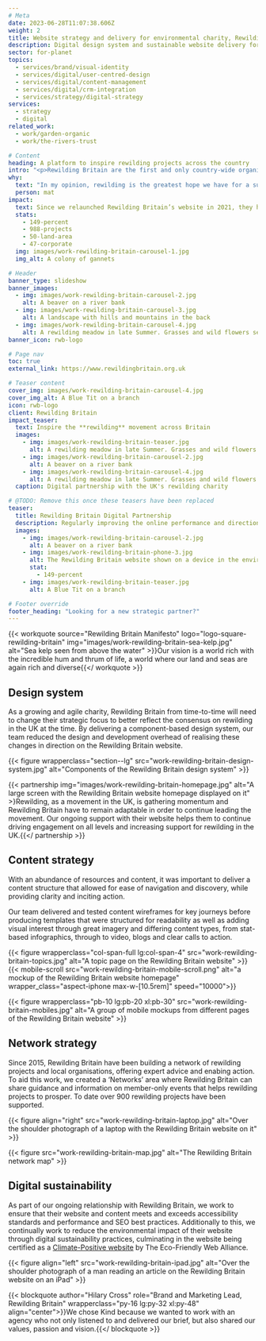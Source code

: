 ```yaml
---
# Meta
date: 2023-06-28T11:07:38.606Z
weight: 2
title: Website strategy and delivery for environmental charity, Rewilding Britain
description: Digital design system and sustainable website delivery for one of the UK's fastest growing charities
sector: for-planet
topics:
  - services/brand/visual-identity
  - services/digital/user-centred-design
  - services/digital/content-management
  - services/digital/crm-integration
  - services/strategy/digital-strategy
services:
  - strategy
  - digital
related_work:
  - work/garden-organic
  - work/the-rivers-trust

# Content
heading: A platform to inspire rewilding projects across the country
intro: "<p>Rewilding Britain are the first and only country-wide organisation in Britain focusing on rewilding – acting as a catalyst for debate and action, and demonstrating the power of working with nature to tackle the climate emergency and the extinction crisis.</p>"
why:
  text: "In my opinion, rewilding is the greatest hope we have for a sustainable, biodiverse and fair future."
  person: mat
impact:
  text: Since we relaunched Rewilding Britain’s website in 2021, they have grown the rewilding movement in the UK from relative obscurity to national recognition.
  stats:
    - 149-percent
    - 988-projects
    - 50-land-area
    - 47-corporate
  img: images/work-rewilding-britain-carousel-1.jpg
  img_alt: A colony of gannets

# Header
banner_type: slideshow
banner_images:
  - img: images/work-rewilding-britain-carousel-2.jpg
    alt: A beaver on a river bank
  - img: images/work-rewilding-britain-carousel-3.jpg
    alt: A landscape with hills and mountains in the back
  - img: images/work-rewilding-britain-carousel-4.jpg
    alt: A rewilding meadow in late Summer. Grasses and wild flowers seeding. Oak tree and a rough Hazel hedge field boundary
banner_icon: rwb-logo

# Page nav
toc: true
external_link: https://www.rewildingbritain.org.uk

# Teaser content
cover_img: images/work-rewilding-britain-carousel-4.jpg
cover_img_alt: A Blue Tit on a branch
icon: rwb-logo
client: Rewilding Britain
impact_teaser:
  text: Inspire the **rewilding** movement across Britain
  images:
    - img: images/work-rewilding-britain-teaser.jpg
      alt: A rewilding meadow in late Summer. Grasses and wild flowers seeding. Oak tree and a rough Hazel hedge field boundary
    - img: images/work-rewilding-britain-carousel-2.jpg
      alt: A beaver on a river bank
    - img: images/work-rewilding-britain-carousel-4.jpg
      alt: A rewilding meadow in late Summer. Grasses and wild flowers seeding. Oak tree and a rough Hazel hedge field boundary
  caption: Digital partnership with the UK's rewilding charity

# @TODO: Remove this once these teasers have been replaced
teaser:
  title: Rewilding Britain Digital Partnership
  description: Regularly improving the online performance and direction of the first and only country-wide organisation in Britain focusing on rewilding.
  images:
    - img: images/work-rewilding-britain-carousel-2.jpg
      alt: A beaver on a river bank
    - img: images/work-rewilding-britain-phone-3.jpg
      alt: The Rewilding Britain website shown on a device in the environment
      stat:
        - 149-percent
    - img: images/work-rewilding-britain-teaser.jpg
      alt: A Blue Tit on a branch

# Footer override
footer_heading: "Looking for a new strategic partner?"
---
```




{{< workquote source="Rewilding Britain Manifesto" logo="logo-square-rewilding-britain" img="images/work-rewilding-britain-sea-kelp.jpg" alt="Sea kelp seen from above the water" >}}Our vision is a world rich with the incredible hum and thrum of life, a world where our land and seas are again rich and diverse{{</ workquote >}}

<!-- Text right -->
<div class="w-full grid grid-cols-12 gap-x-2.5 gap-y-6 lg:gap-6 xl:gap-8">
  <div class="prose col-span-full lg:col-span-8 lg:col-start-5">

  ## Design system

  As a growing and agile charity, Rewilding Britain from time-to-time will need to change their strategic focus to better reflect the consensus on rewilding in the UK at the time. By delivering a component-based design system, our team reduced the design and development overhead of realising these changes in direction on the Rewilding Britain website.

  </div>
</div>

{{< figure wrapperclass="section--lg" src="work-rewilding-britain-design-system.jpg" alt="Components of the Rewilding Britain design system" >}}

{{< partnership img="images/work-rewilding-britain-homepage.jpg" alt="A large screen with the Rewilding Britain website homepage displayed on it" >}Rewilding, as a movement in the UK, is gathering momentum and Rewilding Britain have to remain adaptable in order to continue leading the movement. Our ongoing support with their website helps them to continue driving engagement on all levels and increasing support for rewilding in the UK.{{</ partnership >}}



<!-- Text left -->
<div class="w-full grid grid-cols-12 gap-x-2.5 gap-y-6 lg:gap-6 xl:gap-8">
  <div class="prose col-span-full lg:col-span-8">

  ## Content strategy

  With an abundance of resources and content, it was important to deliver a content structure that allowed for ease of navigation and discovery, while providing clarity and inciting action.

  Our team delivered and tested content wireframes for key journeys before producing templates that were structured for readability as well as adding visual interest through great imagery and differing content types, from stat-based infographics, through to video, blogs and clear calls to action.   
  </div>
</div>


<div class="w-full grid grid-cols-12 gap-x-2.5 gap-y-6 lg:gap-6 xl:gap-8">
  {{< figure wrapperclass="col-span-full lg:col-span-4" src="work-rewilding-britain-topics.jpg" alt="A topic page on the Rewilding Britain website" >}}
  <div class="col-span-full lg:col-span-4">
  {{< mobile-scroll src="work-rewilding-britain-mobile-scroll.png" alt="a mockup of the Rewilding Britain website homepage" wrapper_class="aspect-iphone max-w-[10.5rem]" speed="10000">}}
  </div>
</div>

{{< figure wrapperclass="pb-10 lg:pb-20 xl:pb-30" src="work-rewilding-britain-mobiles.jpg" alt="A group of mobile mockups from different pages of the Rewilding Britain website" >}}


<!-- Text right -->
<div class="w-full grid grid-cols-12 gap-x-2.5 gap-y-6 lg:gap-6 xl:gap-8">
  <div class="prose col-span-full lg:col-span-8 lg:col-start-5">

  ## Network strategy

  Since 2015, Rewilding Britain have been building a network of rewilding projects and local organisations, offering expert advice and enabing action. To aid this work, we created a ‘Networks’ area where Rewilding Britain can share guidance and information on member-only events that helps rewilding projects to prosper. To date over 900 rewilding projects have been supported.

   
  </div>
</div>

{{< figure align="right" src="work-rewilding-britain-laptop.jpg" alt="Over the shoulder photograph of a laptop with the Rewilding Britain website on it" >}}

{{< figure src="work-rewilding-britain-map.jpg" alt="The Rewilding Britain network map" >}}

<!-- Text right -->
<div class="w-full grid grid-cols-12 gap-x-2.5 gap-y-6 lg:gap-6 xl:gap-8 section--lg">
  <div class="prose col-span-full lg:col-span-8 lg:col-start-5">

  ## Digital sustainability

  As part of our ongoing relationship with Rewilding Britain, we work to ensure that their website and content meets and exceeds accessibility standards and  performance and SEO best practices. Additionally to this, we continually work to reduce the environmental impact of their website through digital sustainability practices, culminating in the website being certified as a [Climate-Positive website](https://ecofriendlyweb.org/client/rewilding-britain/) by The Eco-Friendly Web Alliance.
   
  </div>
</div>

{{< figure align="left" src="work-rewilding-britain-ipad.jpg" alt="Over the shoulder photograph of a man reading an article on the Rewilding Britain website on an iPad" >}}

{{< blockquote author="Hilary Cross" role="Brand and Marketing Lead, Rewilding Britain" wrapperclass="py-16 lg:py-32 xl:py-48" align="center">}}We chose Kind because we wanted to work with an agency who not only listened to and delivered our brief, but also shared our values, passion and vision.{{</ blockquote >}}

